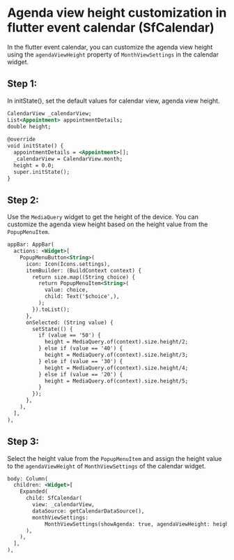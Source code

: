 # Agenda view height customization in flutter event calendar (SfCalendar)
In the flutter event calendar, you can customize the agenda view height using the `agendaViewHeight` property of `MonthViewSettings` in the calendar widget.

## Step 1:
In initState(), set the default values for calendar view, agenda view height.

```xml
CalendarView _calendarView;
List<Appointment> appointmentDetails;
double height;
 
@override
void initState() {
  appointmentDetails = <Appointment>[];
  _calendarView = CalendarView.month;
  height = 0.0;
  super.initState();
}
```
 

## Step 2:
Use the `MediaQuery` widget to get the height of the device. You can customize the agenda view height based on the height value from the `PopupMenuItem`.
```xml
appBar: AppBar(
  actions: <Widget>[
    PopupMenuButton<String>(
      icon: Icon(Icons.settings),
      itemBuilder: (BuildContext context) {
        return size.map((String choice) {
          return PopupMenuItem<String>(
            value: choice,
            child: Text('$choice',),
          );
        }).toList();
      },
      onSelected: (String value) {
        setState(() {
          if (value == '50') {
            height = MediaQuery.of(context).size.height/2;
          } else if (value == '40') {
            height = MediaQuery.of(context).size.height/3;
          } else if (value == '30') {
            height = MediaQuery.of(context).size.height/4;
          } else if (value == '20') {
            height = MediaQuery.of(context).size.height/5;
          }
        });
      },
    ),
  ],
),
```
 

## Step 3:
Select the height value from the `PopupMenuItem` and assign the height value to the `agendaViewHeight` of `MonthViewSettings` of the calendar widget.
```xml
body: Column(
  children: <Widget>[
    Expanded(
      child: SfCalendar(
        view: _calendarView,
        dataSource: getCalendarDataSource(),
        monthViewSettings:
            MonthViewSettings(showAgenda: true, agendaViewHeight: height),
      ),
    ),
  ],
),
```
